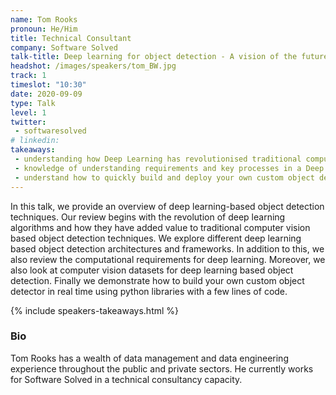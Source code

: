 ```yaml
---
name: Tom Rooks
pronoun: He/Him
title: Technical Consultant
company: Software Solved
talk-title: Deep learning for object detection - A vision of the future
headshot: /images/speakers/tom_BW.jpg
track: 1
timeslot: "10:30"
date: 2020-09-09
type: Talk
level: 1
twitter:
 - softwaresolved
# linkedin: 
takeaways:
 - understanding how Deep Learning has revolutionised traditional computer vision
 - knowledge of understanding requirements and key processes in a Deep Learning based custom object detection framework
 - understand how to quickly build and deploy your own custom object detector with few lines of codes and some resources for additional help
---
```


<p>In this talk, we provide an overview of deep learning-based object detection techniques. Our review begins with the revolution 
of deep learning algorithms and how they have added value to traditional computer vision based object detection techniques. We 
explore different deep learning based object detection architectures and frameworks. In addition to this, we also review the 
computational requirements for deep learning. Moreover, we also look at  computer vision datasets for deep learning based object detection. 
Finally we demonstrate how to build your own custom object detector in real time using python libraries with a few lines of code.</p>

{% include speakers-takeaways.html %}

<h3>Bio</h3>
<p>Tom Rooks has a wealth of data management and data engineering experience throughout the public and private sectors. He currently 
works for Software Solved in a technical consultancy capacity.</p>